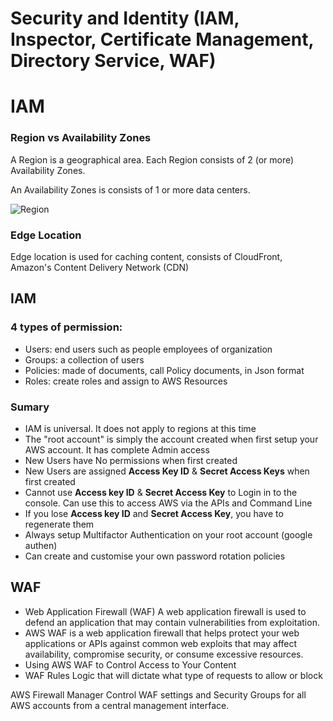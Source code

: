 # Security and Identity (IAM, Inspector, Certificate Management, Directory Service, WAF)


# IAM

### Region vs Availability Zones
A Region is a geographical area. Each Region consists of 2 (or more) Availability Zones.

An Availability Zones is consists of 1 or more data centers.

![Region](./images/region.png)

### Edge Location
Edge location is used for caching content, consists of CloudFront, Amazon's Content Delivery Network (CDN)

## IAM
### 4 types of permission:
- Users: end users such as people employees of  organization
- Groups: a collection of users
- Policies: made of documents, call Policy documents, in Json format
- Roles: create roles and assign to AWS Resources

### Sumary
- IAM is universal. It does not apply to regions at this time
- The "root account" is simply the account created when first setup your AWS account. It has complete Admin access
- New Users have No permissions when first created
- New Users are assigned **Access Key ID** & **Secret Access Keys** when first created
- Cannot use **Access key ID** & **Secret Access Key** to Login in to the console. Can use this to access AWS via the APIs and Command Line
- If you lose **Access key ID** and **Secret Access Key**, you have to regenerate them
- Always setup Multifactor Authentication on your root account (google authen)
- Can create and customise your own password rotation policies

## WAF
- Web Application Firewall (WAF) A web application firewall is used to defend an application that may contain vulnerabilities from exploitation.
- AWS WAF is a web application firewall that helps protect your web applications or APIs against common web exploits that may affect availability,
compromise security, or consume excessive resources.
- Using AWS WAF to Control Access to Your Content
- WAF Rules Logic that will dictate what type of requests to allow or block

AWS Firewall Manager Control WAF settings and Security Groups for all AWS accounts from a central management interface.
